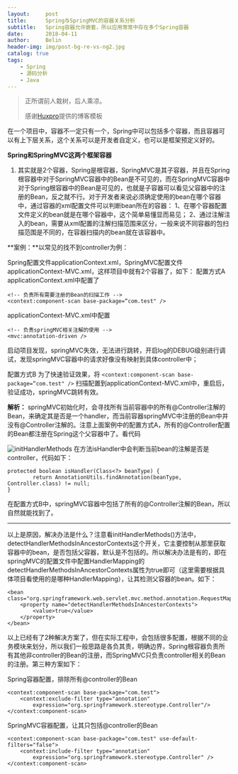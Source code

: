 ```yaml
---
layout:     post
title:      Spring与SpringMVC的容器关系分析
subtitle:   Spring容器允许嵌套，所以应用常常中存在多个Spring容器
date:       2018-04-11
author:     Belin
header-img: img/post-bg-re-vs-ng2.jpg
catalog: true
tags:
    - Spring
    - 源码分析
	- Java
---
```


> 正所谓前人栽树，后人乘凉。
>
> 感谢[Huxpro](https://github.com/huxpro)提供的博客模板

在一个项目中，容器不一定只有一个，Spring中可以包括多个容器，而且容器可以有上下层关系，这个关系可以是开发者自定义，也可以是框架预定义好的。

**Spring和SpringMVC这两个框架容器**
1. 其实就是2个容器，Spring是根容器，SpringMVC是其子容器，并且在Spring根容器中对于SpringMVC容器中的Bean是不可见的，而在SpringMVC容器中对于Spring根容器中的Bean是可见的，也就是子容器可以看见父容器中的注册的Bean，反之就不行。对于开发者来说必须确定使用的bean在哪个容器中，通过容器的xml配置文件可以判断bean所在的容器：
1、在哪个容器配置文件定义的bean就是在哪个容器中，这个简单易懂显而易见；
2、通过注解注入的bean，需要从xml配置的注解扫描范围来区分，一般来说不同容器的包扫描范围是不同的，在容器扫描内的bean就在该容器中。

**案例：**以常见的找不到controller为例：

Spring配置文件applicationContext.xml，SpringMVC配置文件applicationContext-MVC.xml，这样项目中就有2个容器了，如下：
配置方式A
applicationContext.xml中配置了
```
<!-- 负责所有需要注册的Bean的扫描工作 -->
<context:component-scan base-package=“com.test" />
```
applicationContext-MVC.xml中配置
```
<!-- 负责springMVC相关注解的使用 -->
<mvc:annotation-driven />
```
启动项目发现，springMVC失效，无法进行跳转，开启log的DEBUG级别进行调试，发现springMVC容器中的请求好像没有映射到具体controller中；

配置方式B
为了快速验证效果，将
````<context:component-scan base-package=“com.test" />````
扫描配置到applicationContext-MVC.xml中，重启后，验证成功，springMVC跳转有效。

**解析：**
springMVC初始化时，会寻找所有当前容器中的所有@Controller注解的Bean，来确定其是否是一个handler，而当前容器springMVC中注册的Bean中并没有@Controller注解的。注意上面案例中的配置方式A，所有的@Controller配置的Bean都注册在Spring这个父容器中了。看代码

![initHandlerMethods](/md_image/截图.png "initHandlerMethods")
在方法isHandler中会判断当前bean的注解是否是controller，代码如下：
```
protected boolean isHandler(Class<?> beanType) {
        return AnnotationUtils.findAnnotation(beanType, Controller.class) != null;
}
```
在配置方式B中，springMVC容器中包括了所有的@Controller注解的Bean，所以自然就能找到了。

------------
以上是原因，解决办法是什么？注意看initHandlerMethods()方法中，detectHandlerMethodsInAncestorContexts这个开关，它主要控制从那里获取容器中的bean，是否包括父容器，默认是不包括的。所以解决办法是有的，即在springMVC的配置文件中配置HandlerMapping的detectHandlerMethodsInAncestorContexts属性为true即可（这里需要根据具体项目看使用的是哪种HandlerMapping），让其检测父容器的bean。如下：
```
<bean class="org.springframework.web.servlet.mvc.method.annotation.RequestMappingHandlerMapping">
	<property name="detectHandlerMethodsInAncestorContexts">
		<value>true</value>
	</property>
</bean>
```
以上已经有了2种解决方案了，但在实际工程中，会包括很多配置，根据不同的业务模块来划分，所以我们一般思路是各负其责，明确边界，Spring根容器负责所有其他非controller的Bean的注册，而SpringMVC只负责controller相关的Bean的注册。第三种方案如下：

Spring容器配置，排除所有@controller的Bean
```
<context:component-scan base-package="com.test">
    <context:exclude-filter type="annotation" 
		expression="org.springframework.stereotype.Controller"/>
</context:component-scan>
```
SpringMVC容器配置，让其只包括@controller的Bean
```
<context:component-scan base-package="com.test" use-default-filters="false">
    <context:include-filter type="annotation"
		expression="org.springframework.stereotype.Controller" />
</context:component-scan>
```